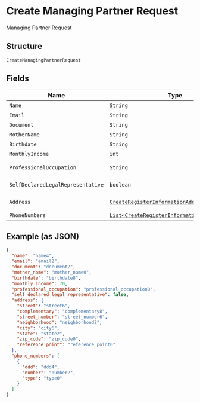 
# Create Managing Partner Request

Managing Partner Request

## Structure

`CreateManagingPartnerRequest`

## Fields

| Name | Type | Tags | Description | Getter | Setter |
|  --- | --- | --- | --- | --- | --- |
| `Name` | `String` | Required | - | String getName() | setName(String name) |
| `Email` | `String` | Required | - | String getEmail() | setEmail(String email) |
| `Document` | `String` | Required | - | String getDocument() | setDocument(String document) |
| `MotherName` | `String` | Required | - | String getMotherName() | setMotherName(String motherName) |
| `Birthdate` | `String` | Required | - | String getBirthdate() | setBirthdate(String birthdate) |
| `MonthlyIncome` | `int` | Required | - | int getMonthlyIncome() | setMonthlyIncome(int monthlyIncome) |
| `ProfessionalOccupation` | `String` | Required | - | String getProfessionalOccupation() | setProfessionalOccupation(String professionalOccupation) |
| `SelfDeclaredLegalRepresentative` | `boolean` | Required | - | boolean getSelfDeclaredLegalRepresentative() | setSelfDeclaredLegalRepresentative(boolean selfDeclaredLegalRepresentative) |
| `Address` | [`CreateRegisterInformationAddressRequest`](../../doc/models/create-register-information-address-request.md) | Required | - | CreateRegisterInformationAddressRequest getAddress() | setAddress(CreateRegisterInformationAddressRequest address) |
| `PhoneNumbers` | [`List<CreateRegisterInformationPhoneRequest>`](../../doc/models/create-register-information-phone-request.md) | Required | - | List<CreateRegisterInformationPhoneRequest> getPhoneNumbers() | setPhoneNumbers(List<CreateRegisterInformationPhoneRequest> phoneNumbers) |

## Example (as JSON)

```json
{
  "name": "name4",
  "email": "email2",
  "document": "document2",
  "mother_name": "mother_name0",
  "birthdate": "birthdate8",
  "monthly_income": 70,
  "professional_occupation": "professional_occupation8",
  "self_declared_legal_representative": false,
  "address": {
    "street": "street6",
    "complementary": "complementary8",
    "street_number": "street_number6",
    "neighborhood": "neighborhood2",
    "city": "city6",
    "state": "state2",
    "zip_code": "zip_code0",
    "reference_point": "reference_point0"
  },
  "phone_numbers": [
    {
      "ddd": "ddd4",
      "number": "number2",
      "type": "type0"
    }
  ]
}
```

